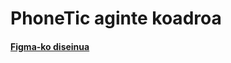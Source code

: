 # PhoneTic aginte koadroa
#### [Figma-ko diseinua](https://www.figma.com/file/9iGLRPAHc9efG3dDyjp8oY/%231---PhoneTic-aginte-koadroa)
